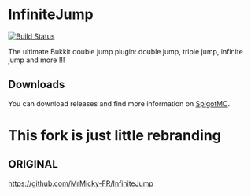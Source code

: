 # InfiniteJump
[![Build Status](https://travis-ci.org/MrMicky-FR/InfiniteJump.svg?branch=master)](https://travis-ci.org/MrMicky-FR/InfiniteJump)

The ultimate Bukkit double jump plugin: double jump, triple jump, infinite jump and more !!!

## Downloads
You can download releases and find more information on [SpigotMC](https://www.spigotmc.org/resources/inifinitejump.51522/).

# This fork is just little rebranding
## ORIGINAL
https://github.com/MrMicky-FR/InfiniteJump
